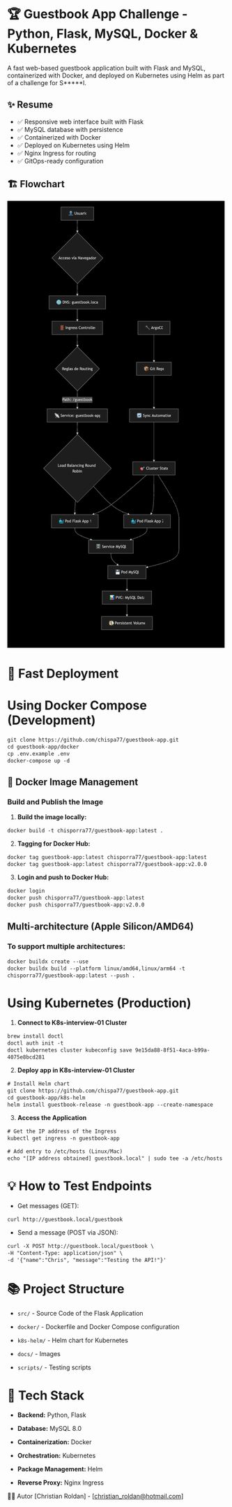 # 🏆 Guestbook App Challenge - Python, Flask, MySQL, Docker & Kubernetes

A fast web-based guestbook application built with Flask and MySQL, containerized with Docker, and deployed on Kubernetes using Helm as part of a challenge for S*****l.

## ✨ Resume

- ✅ Responsive web interface built with Flask
- ✅ MySQL database with persistence
- ✅ Containerized with Docker
- ✅ Deployed on Kubernetes using Helm
- ✅ Nginx Ingress for routing
- ✅ GitOps-ready configuration

## 🏗️ Flowchart

![Flowchart](docs/images/Flowchart.png)

# 🚀 Fast Deployment

# Using Docker Compose (Development)

```shell
git clone https://github.com/chispa77/guestbook-app.git
cd guestbook-app/docker
cp .env.example .env
docker-compose up -d
```
## 🐳 Docker Image Management

### Build and Publish the Image

1. **Build the image locally:**

```shell
docker build -t chisporra77/guestbook-app:latest .
```

2. **Tagging for Docker Hub:**

```shell
docker tag guestbook-app:latest chisporra77/guestbook-app:latest
docker tag guestbook-app:latest chisporra77/guestbook-app:v2.0.0
```

3. **Login and push to Docker Hub:**

```shell
docker login
docker push chisporra77/guestbook-app:latest
docker push chisporra77/guestbook-app:v2.0.0
```

## Multi-architecture (Apple Silicon/AMD64)

### To support multiple architectures:

```shell
docker buildx create --use
docker buildx build --platform linux/amd64,linux/arm64 -t chisporra77/guestbook-app:latest --push .
```

# Using Kubernetes (Production)

1. **Connect to K8s-interview-01 Cluster**

```shell
brew install doctl
doctl auth init -t 
doctl kubernetes cluster kubeconfig save 9e15da88-8f51-4aca-b99a-4075e8bcd281
```

2. **Deploy app in K8s-interview-01 Cluster**

```shell
# Install Helm chart
git clone https://github.com/chispa77/guestbook-app.git
cd guestbook-app/k8s-helm
helm install guestbook-release -n guestbook-app --create-namespace
```

3. **Access the Application**

```shell
# Get the IP address of the Ingress
kubectl get ingress -n guestbook-app
```

```shell
# Add entry to /etc/hosts (Linux/Mac)
echo "[IP address obtained] guestbook.local" | sudo tee -a /etc/hosts
```

# 💡 How to Test Endpoints

* Get messages (GET):

```shell
curl http://guestbook.local/guestbook
```

* Send a message (POST via JSON):

```shell
curl -X POST http://guestbook.local/guestbook \
-H "Content-Type: application/json" \
-d '{"name":"Chris", "message":"Testing the API!"}'
```

# 📚 Project Structure

* ```src/``` - Source Code of the Flask Application

* ```docker/``` - Dockerfile and Docker Compose configuration

* ```k8s-helm/``` - Helm chart for Kubernetes

* ```docs/``` - Images

* ```scripts/``` - Testing scripts

# 🔧 Tech Stack

* **Backend:** Python, Flask

* **Database:** MySQL 8.0

* **Containerization:** Docker

* **Orchestration:** Kubernetes

* **Package Management:** Helm

* **Reverse Proxy:** Nginx Ingress

👨‍💻 Autor
[Christian Roldan] - [christian_roldan@hotmail.com]